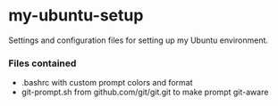 # my-ubuntu-setup
Settings and configuration files for setting up my Ubuntu environment.

### Files contained
- .bashrc with custom prompt colors and format
- git-prompt.sh from github.com/git/git.git to make prompt git-aware
